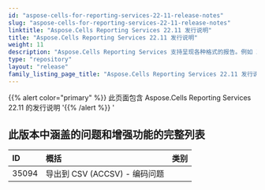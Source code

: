 ```yaml
---
id: "aspose-cells-for-reporting-services-22-11-release-notes"
slug: "aspose-cells-for-reporting-services-22-11-release-notes"
linktitle: "Aspose.Cells Reporting Services 22.11 发行说明"
title: "Aspose.Cells Reporting Services 22.11 发行说明"
weight: 11
description: "Aspose.Cells Reporting Services 支持呈现各种格式的报告。例如 Xlsx、Pdf、Json、Docx、Pptx、Html、Svg、Ods、Png 等"
type: "repository"
layout: "release"
family_listing_page_title: "Aspose.Cells Reporting Services 22.11 发行说明"
---
```

{{% alert color="primary" %}} 
此页面包含 Aspose.Cells Reporting Services 22.11 的发行说明
'{{% /alert %}} '
## **此版本中涵盖的问题和增强功能的完整列表**

|**ID**|**概括**|**类别**|
|:- |:- |:- |
|35094 |导出到 CSV (ACCSV) - 编码问题|

